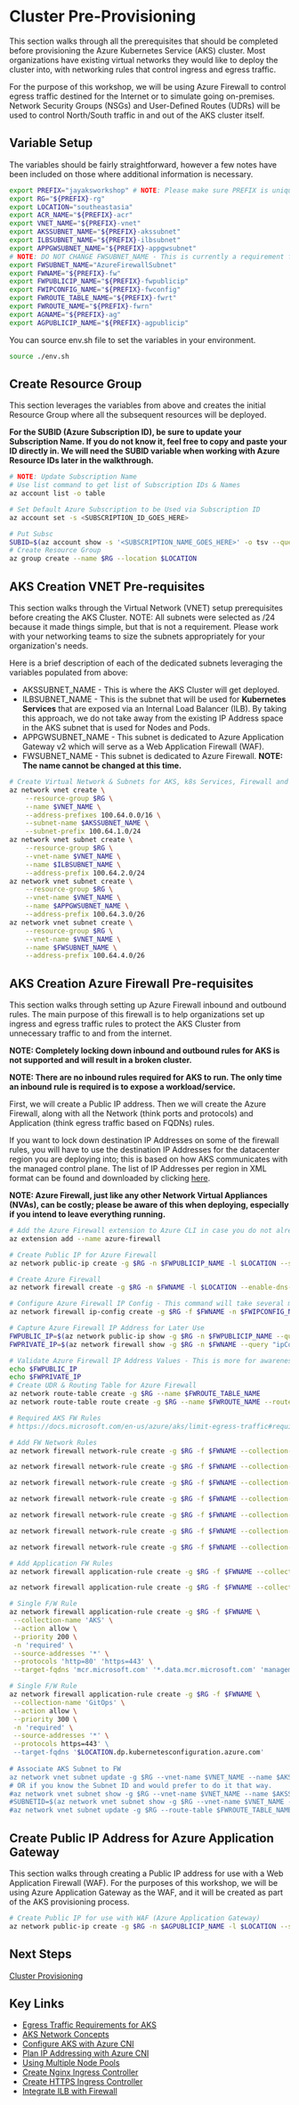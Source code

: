 # Cluster Pre-Provisioning

This section walks through all the prerequisites that should be completed before provisioning the Azure Kubernetes Service (AKS) cluster. Most organizations have existing virtual networks they would like to deploy the cluster into, with networking rules that control ingress and egress traffic.

For the purpose of this workshop, we will be using Azure Firewall to control egress traffic destined for the Internet or to simulate going on-premises. Network Security Groups (NSGs) and User-Defined Routes (UDRs) will be used to control North/South traffic in and out of the AKS cluster itself.

## Variable Setup

The variables should be fairly straightforward, however a few notes have been included on those where additional information is necessary.

```bash
export PREFIX="jayaksworkshop" # NOTE: Please make sure PREFIX is unique in your tenant, you must not have any hyphens '-' in the value.
export RG="${PREFIX}-rg"
export LOCATION="southeastasia"
export ACR_NAME="${PREFIX}-acr"
export VNET_NAME="${PREFIX}-vnet"
export AKSSUBNET_NAME="${PREFIX}-akssubnet"
export ILBSUBNET_NAME="${PREFIX}-ilbsubnet"
export APPGWSUBNET_NAME="${PREFIX}-appgwsubnet"
# NOTE: DO NOT CHANGE FWSUBNET_NAME - This is currently a requirement for Azure Firewall.
export FWSUBNET_NAME="AzureFirewallSubnet"
export FWNAME="${PREFIX}-fw"
export FWPUBLICIP_NAME="${PREFIX}-fwpublicip"
export FWIPCONFIG_NAME="${PREFIX}-fwconfig"
export FWROUTE_TABLE_NAME="${PREFIX}-fwrt"
export FWROUTE_NAME="${PREFIX}-fwrn"
export AGNAME="${PREFIX}-ag"
export AGPUBLICIP_NAME="${PREFIX}-agpublicip"
```

You can source env.sh file to set the variables in your environment.

```bash
source ./env.sh
```

## Create Resource Group

This section leverages the variables from above and creates the initial Resource Group where all the subsequent resources will be deployed.

**For the SUBID (Azure Subscription ID), be sure to update your Subscription Name. If you do not know it, feel free to copy and paste your ID directly in. We will need the SUBID variable when working with Azure Resource IDs later in the walkthrough.**

```bash
# NOTE: Update Subscription Name
# Use list command to get list of Subscription IDs & Names
az account list -o table

# Set Default Azure Subscription to be Used via Subscription ID
az account set -s <SUBSCRIPTION_ID_GOES_HERE>

# Put Subsc
SUBID=$(az account show -s '<SUBSCRIPTION_NAME_GOES_HERE>' -o tsv --query 'id')
# Create Resource Group
az group create --name $RG --location $LOCATION
```

## AKS Creation VNET Pre-requisites

This section walks through the Virtual Network (VNET) setup prerequisites before creating the AKS Cluster. NOTE: All subnets were selected as /24 because it made things simple, but that is not a requirement. Please work with your networking teams to size the subnets appropriately for your organization's needs.

Here is a brief description of each of the dedicated subnets leveraging the variables populated from above:

- AKSSUBNET_NAME - This is where the AKS Cluster will get deployed.
- ILBSUBNET_NAME - This is the subnet that will be used for **Kubernetes Services** that are exposed via an Internal Load Balancer (ILB). By taking this approach, we do not take away from the existing IP Address space in the AKS subnet that is used for Nodes and Pods.
- APPGWSUBNET_NAME - This subnet is dedicated to Azure Application Gateway v2 which will serve as a Web Application Firewall (WAF).
- FWSUBNET_NAME - This subnet is dedicated to Azure Firewall. **NOTE: The name cannot be changed at this time.**

```bash
# Create Virtual Network & Subnets for AKS, k8s Services, Firewall and Application Gateway
az network vnet create \
    --resource-group $RG \
    --name $VNET_NAME \
    --address-prefixes 100.64.0.0/16 \
    --subnet-name $AKSSUBNET_NAME \
    --subnet-prefix 100.64.1.0/24
az network vnet subnet create \
    --resource-group $RG \
    --vnet-name $VNET_NAME \
    --name $ILBSUBNET_NAME \
    --address-prefix 100.64.2.0/24
az network vnet subnet create \
    --resource-group $RG \
    --vnet-name $VNET_NAME \
    --name $APPGWSUBNET_NAME \
    --address-prefix 100.64.3.0/26
az network vnet subnet create \
    --resource-group $RG \
    --vnet-name $VNET_NAME \
    --name $FWSUBNET_NAME \
    --address-prefix 100.64.4.0/26
```

## AKS Creation Azure Firewall Pre-requisites

This section walks through setting up Azure Firewall inbound and outbound rules. The main purpose of this firewall is to help organizations set up ingress and egress traffic rules to protect the AKS Cluster from unnecessary traffic to and from the internet.

**NOTE: Completely locking down inbound and outbound rules for AKS is not supported and will result in a broken cluster.**

**NOTE: There are no inbound rules required for AKS to run. The only time an inbound rule is required is to expose a workload/service.**

First, we will create a Public IP address. Then we will create the Azure Firewall, along with all the Network (think ports and protocols) and Application (think egress traffic based on FQDNs) rules.

If you want to lock down destination IP Addresses on some of the firewall rules, you will have to use the destination IP Addresses for the datacenter region you are deploying into; this is based on how AKS communicates with the managed control plane. The list of IP Addresses per region in XML format can be found and downloaded by clicking [here](https://www.microsoft.com/en-us/download/details.aspx?id=56519).

**NOTE: Azure Firewall, just like any other Network Virtual Appliances (NVAs), can be costly; please be aware of this when deploying, especially if you intend to leave everything running.**

```bash
# Add the Azure Firewall extension to Azure CLI in case you do not already have it.
az extension add --name azure-firewall

# Create Public IP for Azure Firewall
az network public-ip create -g $RG -n $FWPUBLICIP_NAME -l $LOCATION --sku "Standard"

# Create Azure Firewall
az network firewall create -g $RG -n $FWNAME -l $LOCATION --enable-dns-proxy true

# Configure Azure Firewall IP Config - This command will take several mins so be patient.
az network firewall ip-config create -g $RG -f $FWNAME -n $FWIPCONFIG_NAME --public-ip-address $FWPUBLICIP_NAME --vnet-name $VNET_NAME

# Capture Azure Firewall IP Address for Later Use
FWPUBLIC_IP=$(az network public-ip show -g $RG -n $FWPUBLICIP_NAME --query "ipAddress" -o tsv)
FWPRIVATE_IP=$(az network firewall show -g $RG -n $FWNAME --query "ipConfigurations[0].privateIPAddress" -o tsv)

# Validate Azure Firewall IP Address Values - This is more for awareness so you can help connect the networking dots
echo $FWPUBLIC_IP
echo $FWPRIVATE_IP
# Create UDR & Routing Table for Azure Firewall
az network route-table create -g $RG --name $FWROUTE_TABLE_NAME
az network route-table route create -g $RG --name $FWROUTE_NAME --route-table-name $FWROUTE_TABLE_NAME --address-prefix 0.0.0.0/0 --next-hop-type VirtualAppliance --next-hop-ip-address $FWPRIVATE_IP --subscription $SUBID

# Required AKS FW Rules
# https://docs.microsoft.com/en-us/azure/aks/limit-egress-traffic#required-ports-and-addresses-for-aks-clusters

# Add FW Network Rules
az network firewall network-rule create -g $RG -f $FWNAME --collection-name 'aksfwnr' -n 'apiudp' --protocols 'UDP' --source-addresses '*' --destination-addresses "AzureCloud.$LOCATION" --destination-ports 1194 --action allow --priority 100

az network firewall network-rule create -g $RG -f $FWNAME --collection-name 'aksfwnr' -n 'apitcp' --protocols 'TCP' --source-addresses '*' --destination-addresses "AzureCloud.$LOCATION" --destination-ports 9000

az network firewall network-rule create -g $RG -f $FWNAME --collection-name 'aksfwnr' -n 'time' --protocols 'UDP' --source-addresses '*' --destination-fqdns 'ntp.ubuntu.com' --destination-ports 123

az network firewall network-rule create -g $RG -f $FWNAME --collection-name 'aksfwnr' -n 'ghcr' --protocols 'TCP' --source-addresses '*' --destination-fqdns ghcr.io pkg-containers.githubusercontent.com --destination-ports '443'

az network firewall network-rule create -g $RG -f $FWNAME --collection-name 'aksfwnr' -n 'docker' --protocols 'TCP' --source-addresses '*' --destination-fqdns docker.io registry-1.docker.io production.cloudflare.docker.com --destination-ports '443'

az network firewall network-rule create -g $RG -f $FWNAME --collection-name 'aksfwnr' -n 'gitssh' --protocols 'TCP' --source-addresses '*' --destination-addresses '*' --destination-ports 22 --action allow --priority 300

az network firewall network-rule create -g $RG -f $FWNAME --collection-name 'aksfwnr' -n 'fileshare' --protocols 'TCP' --source-addresses '*' --destination-addresses '*' --destination-ports 445 --action allow --priority 400

# Add Application FW Rules
az network firewall application-rule create -g $RG -f $FWNAME --collection-name 'aksfwar' -n 'fqdn' --source-addresses '*' --protocols 'http=80' 'https=443' --fqdn-tags "AzureKubernetesService" --action allow --priority 100

az network firewall application-rule create -g $RG -f $FWNAME --collection-name 'azmonitor' -n 'fqdn' --source-addresses '*' --protocols 'https=443' --fqdn-tags "AzureMonitor" --action allow --priority 500

# Single F/W Rule
az network firewall application-rule create -g $RG -f $FWNAME \
 --collection-name 'AKS' \
 --action allow \
 --priority 200 \
 -n 'required' \
 --source-addresses '*' \
 --protocols 'http=80' 'https=443' \
 --target-fqdns 'mcr.microsoft.com' '*.data.mcr.microsoft.com' 'management.azure.com' 'login.microsoftonline.com' 'packages.microsoft.com' 'acs-mirror.azureedge.net' 'security.ubuntu.com' 'azure.archive.ubuntu.com' 'changelogs.ubuntu.com' 'vault.azure.net' 'data.policy.core.windows.net' 'store.policy.core.windows.net' 'dc.services.visualstudio.com' '*.blob.core.windows.net' '*github.com' '*quay.io' '*letsencrypt.org' '*gcr.io' '*googleapis.com'

# Single F/W Rule
az network firewall application-rule create -g $RG -f $FWNAME \
 --collection-name 'GitOps' \
 --action allow \
 --priority 300 \
 -n 'required' \
 --source-addresses '*' \
 --protocols https=443' \
 --target-fqdns '$LOCATION.dp.kubernetesconfiguration.azure.com'
 
# Associate AKS Subnet to FW
az network vnet subnet update -g $RG --vnet-name $VNET_NAME --name $AKSSUBNET_NAME --route-table $FWROUTE_TABLE_NAME
# OR if you know the Subnet ID and would prefer to do it that way.
#az network vnet subnet show -g $RG --vnet-name $VNET_NAME --name $AKSSUBNET_NAME --query id -o tsv
#SUBNETID=$(az network vnet subnet show -g $RG --vnet-name $VNET_NAME --name $AKSSUBNET_NAME --query id -o tsv)
#az network vnet subnet update -g $RG --route-table $FWROUTE_TABLE_NAME --ids $SUBNETID
```

## Create Public IP Address for Azure Application Gateway

This section walks through creating a Public IP address for use with a Web Application Firewall (WAF). For the purposes of this workshop, we will be using Azure Application Gateway as the WAF, and it will be created as part of the AKS provisioning process.

```bash
# Create Public IP for use with WAF (Azure Application Gateway)
az network public-ip create -g $RG -n $AGPUBLICIP_NAME -l $LOCATION --sku "Standard"
```

## Next Steps

[Cluster Provisioning](/cluster-provisioning/README.md)

## Key Links

- [Egress Traffic Requirements for AKS](https://docs.microsoft.com/en-us/azure/aks/limit-egress-traffic)
- [AKS Network Concepts](https://docs.microsoft.com/en-us/azure/aks/concepts-network)
- [Configure AKS with Azure CNI](https://docs.microsoft.com/en-us/azure/aks/configure-azure-cni)
- [Plan IP Addressing with Azure CNI](https://docs.microsoft.com/en-us/azure/aks/configure-azure-cni#plan-ip-addressing-for-your-cluster)
- [Using Multiple Node Pools](https://docs.microsoft.com/en-us/azure/aks/use-multiple-node-pools)
- [Create Nginx Ingress Controller](https://docs.microsoft.com/en-us/azure/aks/ingress-basic)
- [Create HTTPS Ingress Controller](https://docs.microsoft.com/en-us/azure/aks/ingress-tls)
- [Integrate ILB with Firewall](https://docs.microsoft.com/en-us/azure/firewall/integrate-lb)
